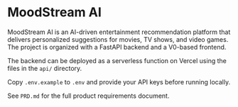 # MoodStream AI

MoodStream AI is an AI-driven entertainment recommendation platform that delivers personalized suggestions for movies, TV shows, and video games. The project is organized with a FastAPI backend and a V0-based frontend.

The backend can be deployed as a serverless function on Vercel using the files in
the `api/` directory.

Copy `.env.example` to `.env` and provide your API keys before running locally.

See `PRD.md` for the full product requirements document.

